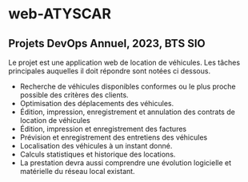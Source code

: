 # web-ATYSCAR
## Projets DevOps Annuel, 2023, BTS SIO


Le projet est une application web de location de véhicules.
 Les tâches principales auquelles il doit répondre sont notées ci dessous.

- Recherche de véhicules disponibles conformes ou le plus proche possible des critères des clients.
- Optimisation des déplacements des véhicules.
- Édition, impression, enregistrement et annulation des contrats de location de véhicules
- Édition, impression et enregistrement des factures
- Prévision et enregistrement des entretiens des véhicules
- Localisation des véhicules à un instant donné.
- Calculs statistiques et historique des locations.
- La prestation devra aussi comprendre une évolution logicielle et matérielle du réseau local existant.
